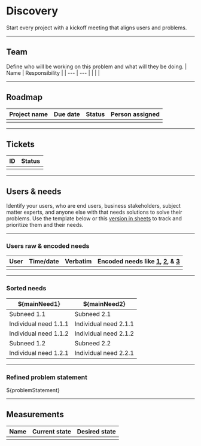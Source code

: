 # Discovery
Start every project with a kickoff meeting that aligns users and problems. 
  
---
## Team
Define who will be working on this problem and what will they be doing.
| Name | Responsibility |
| --- | --- |
|  |  |
  
---
## Roadmap  
| Project name | Due date | Status | Person assigned |
| --- | --- | --- | --- |
|  |  |  |  |
  
---
## Tickets
| ID | Status |
| --- | --- |
|  |  |
  
---
## Users & needs
Identify your users, who are end users, business stakeholders, subject matter experts, and anyone else with that needs solutions to solve their problems. Use the template below or this [version in sheets](https://docs.google.com/spreadsheets/d/11jehH_a7HNAwWOaf_5W3wolRz1lOSHGhhyUC2JtG8fc/edit?usp=sharing) to track and prioritize them and their needs.
  
---
### Users raw & encoded needs
| User | Time/date | Verbatim | Encoded needs like [1](https://www.dropbox.com/s/ici0tedx4cje718/encodingRule1.png), [2](https://www.dropbox.com/s/2bo8ch7yvukqico/encodingRule2.png), & [3](https://www.dropbox.com/s/fn726cp2gjrsy91/encodingRule3%2B4.png) |
| --- | --- | --- | --- |
|  |  |  |  |
  
---
### Sorted needs
| ${mainNeed1} | ${mainNeed2} |
| --- | --- |
| Subneed 1.1 | Subneed 2.1 |
| Individual need 1.1.1 | Individual need 2.1.1 |
| Individual need 1.1.2 | Individual need 2.1.2 |
| Subneed 1.2 | Subneed 2.2 |
| Individual need 1.2.1 | Individual need 2.2.1 |
  
---
### Refined problem statement  
${problemStatement}
  
---
## Measurements
| Name | Current state | Desired state |
| --- | --- | --- |
|  |  |  |